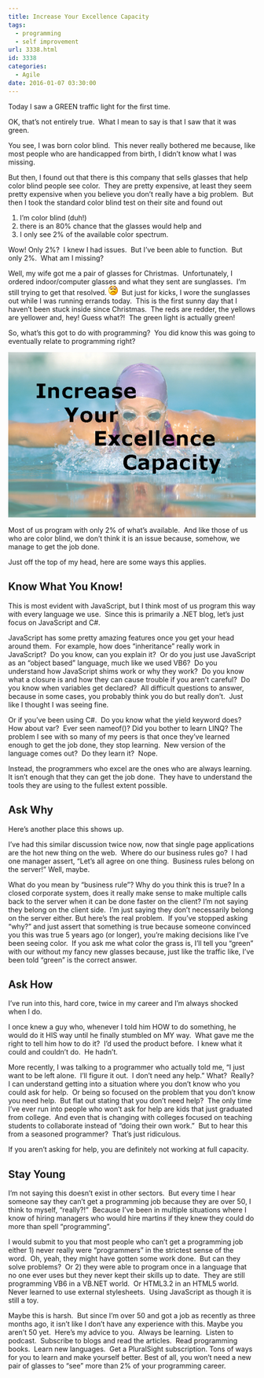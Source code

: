 ```yaml
---
title: Increase Your Excellence Capacity
tags:
  - programming
  - self improvement
url: 3338.html
id: 3338
categories:
  - Agile
date: 2016-01-07 03:30:00
---
```


Today I saw a GREEN traffic light for the first time.

OK, that’s not entirely true.  What I mean to say is that I saw that it was green.

You see, I was born color blind.  This never really bothered me because, like most people who are handicapped from birth, I didn’t know what I was missing.

But then, I found out that there is this company that sells glasses that help color blind people see color.  They are pretty expensive, at least they seem pretty expensive when you believe you don’t really have a big problem.  But then I took the standard color blind test on their site and found out

1.  I’m color blind (duh!)
2.  there is an 80% chance that the glasses would help and
3.  I only see 2% of the available color spectrum.

Wow! Only 2%?  I knew I had issues.  But I’ve been able to function.  But only 2%.  What am I missing?

Well, my wife got me a pair of glasses for Christmas.  Unfortunately, I ordered indoor/computer glasses and what they sent are sunglasses.  I’m still trying to get that resolved. ![Sad smile](/uploads/2016/01/wlEmoticon-sadsmile.png)  But just for kicks, I wore the sunglasses out while I was running errands today.  This is the first sunny day that I haven’t been stuck inside since Christmas.  The reds are redder, the yellows are yellower and, hey! Guess what?!  The green light is actually green!

So, what’s this got to do with programming?  You did know this was going to eventually relate to programming right?

![image](/uploads/2016/01/image.png "image")

Most of us program with only 2% of what’s available.  And like those of us who are color blind, we don’t think it is an issue because, somehow, we manage to get the job done.

Just off the top of my head, here are some ways this applies.

Know What You Know!
-------------------

This is most evident with JavaScript, but I think most of us program this way with every language we use.  Since this is primarily a .NET blog, let’s just focus on JavaScript and C#.

JavaScript has some pretty amazing features once you get your head around them.  For example, how does “inheritance” really work in JavaScript?  Do you know, can you explain it?  Or do you just use JavaScript as an “object based” language, much like we used VB6?  Do you understand how JavaScript shims work or why they work?  Do you know what a closure is and how they can cause trouble if you aren’t careful?  Do you know when variables get declared?  All difficult questions to answer, because in some cases, you probably think you do but really don’t.  Just like I thought I was seeing fine.

Or if you’ve been using C#.  Do you know what the yield keyword does?  How about var?  Ever seen nameof()? Did you bother to learn LINQ? The problem I see with so many of my peers is that once they’ve learned enough to get the job done, they stop learning.  New version of the language comes out?  Do they learn it?  Nope.

Instead, the programmers who excel are the ones who are always learning.  It isn’t enough that they can get the job done.  They have to understand the tools they are using to the fullest extent possible.

Ask Why
-------

Here’s another place this shows up.

I’ve had this similar discussion twice now, now that single page applications are the hot new thing on the web.  Where do our business rules go?  I had one manager assert, “Let’s all agree on one thing.  Business rules belong on the server!” Well, maybe.

What do you mean by “business rule”? Why do you think this is true? In a closed corporate system, does it really make sense to make multiple calls back to the server when it can be done faster on the client? I’m not saying they belong on the client side.  I’m just saying they don’t necessarily belong on the server either. But here’s the real problem.  If you’ve stopped asking “why?” and just assert that something is true because someone convinced you this was true 5 years ago (or longer), you’re making decisions like I’ve been seeing color.  If you ask me what color the grass is, I’ll tell you “green” with our without my fancy new glasses because, just like the traffic like, I’ve been told “green” is the correct answer.

Ask How
-------

I’ve run into this, hard core, twice in my career and I’m always shocked when I do.

I once knew a guy who, whenever I told him HOW to do something, he would do it HIS way until he finally stumbled on MY way.  What gave me the right to tell him how to do it?  I’d used the product before.  I knew what it could and couldn’t do.  He hadn’t.

More recently, I was talking to a programmer who actually told me, “I just want to be left alone.  I’ll figure it out.  I don’t need any help.” What?  Really? I can understand getting into a situation where you don’t know who you could ask for help.  Or being so focused on the problem that you don’t know you need help.  But flat out stating that you don’t need help?  The only time I’ve ever run into people who won’t ask for help are kids that just graduated from college.  And even that is changing with colleges focused on teaching students to collaborate instead of “doing their own work.”  But to hear this from a seasoned programmer?  That’s just ridiculous.

If you aren’t asking for help, you are definitely not working at full capacity.

Stay Young
----------

I’m not saying this doesn’t exist in other sectors.  But every time I hear someone say they can’t get a programming job because they are over 50, I think to myself, “really?!”  Because I’ve been in multiple situations where I know of hiring managers who would hire martins if they knew they could do more than spell “programming”.

I would submit to you that most people who can’t get a programming job either 1) never really were “programmers” in the strictest sense of the word.  Oh, yeah, they might have gotten some work done.  But can they solve problems?  Or 2) they were able to program once in a language that no one ever uses but they never kept their skills up to date.  They are still programming VB6 in a VB.NET world.  Or HTML3.2 in an HTML5 world.  Never learned to use external stylesheets.  Using JavaScript as though it is still a toy.

Maybe this is harsh.  But since I’m over 50 and got a job as recently as three months ago, it isn’t like I don’t have any experience with this. Maybe you aren’t 50 yet.  Here’s my advice to you.  Always be learning.  Listen to podcast.  Subscribe to blogs and read the articles.  Read programming books.  Learn new languages.  Get a PluralSight subscription. Tons of ways for you to learn and make yourself better. Best of all, you won’t need a new pair of glasses to “see” more than 2% of your programming career.
